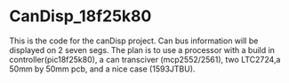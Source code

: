 # CanDisp_18f25k80
This is the code for the canDisp project. Can bus information will be displayed on 2 seven segs.
The plan is to use a processor with a build in controller(pic18f25k80), a can transciver (mcp2552/2561), two LTC2724,a 50mm by 50mm pcb, and a nice case (1593JTBU).
 
